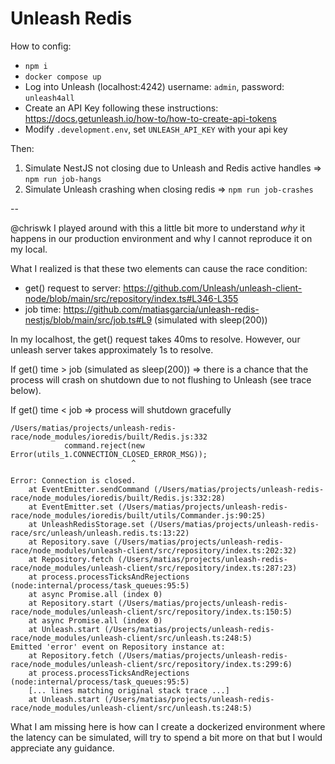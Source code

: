 # Unleash Redis
How to config:
- `npm i`
- `docker compose up`
- Log into Unleash (localhost:4242) username: `admin`, password: `unleash4all`
- Create an API Key following these instructions: https://docs.getunleash.io/how-to/how-to-create-api-tokens
- Modify `.development.env`, set `UNLEASH_API_KEY` with your api key

Then:
1. Simulate NestJS not closing due to Unleash and Redis active handles => `npm run job-hangs`
2. Simulate Unleash crashing when closing redis => `npm run job-crashes`

--

@chriswk I played around with this a little bit more to understand _why_ it happens in our production environment and why I cannot reproduce it on my local.

What I realized is that these two elements can cause the race condition:
- get() request to server: https://github.com/Unleash/unleash-client-node/blob/main/src/repository/index.ts#L346-L355
- job time: https://github.com/matiasgarcia/unleash-redis-nestjs/blob/main/src/job.ts#L9 (simulated with sleep(200))

In my localhost, the get() request takes 40ms to resolve. However, our unleash server takes approximately 1s to resolve.

If get() time > job (simulated as sleep(200)) => there is a chance that the process will crash on shutdown due to not flushing to Unleash (see trace below).

If get() time < job => process will shutdown gracefully

```
/Users/matias/projects/unleash-redis-race/node_modules/ioredis/built/Redis.js:332
            command.reject(new Error(utils_1.CONNECTION_CLOSED_ERROR_MSG));
                           ^

Error: Connection is closed.
    at EventEmitter.sendCommand (/Users/matias/projects/unleash-redis-race/node_modules/ioredis/built/Redis.js:332:28)
    at EventEmitter.set (/Users/matias/projects/unleash-redis-race/node_modules/ioredis/built/utils/Commander.js:90:25)
    at UnleashRedisStorage.set (/Users/matias/projects/unleash-redis-race/src/unleash/unleash.redis.ts:13:22)
    at Repository.save (/Users/matias/projects/unleash-redis-race/node_modules/unleash-client/src/repository/index.ts:202:32)
    at Repository.fetch (/Users/matias/projects/unleash-redis-race/node_modules/unleash-client/src/repository/index.ts:287:23)
    at process.processTicksAndRejections (node:internal/process/task_queues:95:5)
    at async Promise.all (index 0)
    at Repository.start (/Users/matias/projects/unleash-redis-race/node_modules/unleash-client/src/repository/index.ts:150:5)
    at async Promise.all (index 0)
    at Unleash.start (/Users/matias/projects/unleash-redis-race/node_modules/unleash-client/src/unleash.ts:248:5)
Emitted 'error' event on Repository instance at:
    at Repository.fetch (/Users/matias/projects/unleash-redis-race/node_modules/unleash-client/src/repository/index.ts:299:6)
    at process.processTicksAndRejections (node:internal/process/task_queues:95:5)
    [... lines matching original stack trace ...]
    at Unleash.start (/Users/matias/projects/unleash-redis-race/node_modules/unleash-client/src/unleash.ts:248:5)
```

What I am missing here is how can I create a dockerized environment where the latency can be simulated, will try to spend a bit more on that but I would appreciate any guidance.